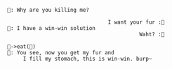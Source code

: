 ```
🐻: Why are you killing me?

                                I want your fur :👷
🐻: I have a win-win solution
                                          Waht? :👷

🐻->eat(👷)
🐻: You see, now you get my fur and
     I fill my stomach, this is win-win. burp~
```

<!--
**alex-1900/alex-1900** is a ✨ _special_ ✨ repository because its `README.md` (this file) appears on your GitHub profile.

Here are some ideas to get you started:

- 🔭 I’m currently working on ...
- 🌱 I’m currently learning ...
- 👯 I’m looking to collaborate on ...
- 🤔 I’m looking for help with ...
- 💬 Ask me about ...
- 📫 How to reach me: ...
- 😄 Pronouns: ...
- ⚡ Fun fact: ...
-->
